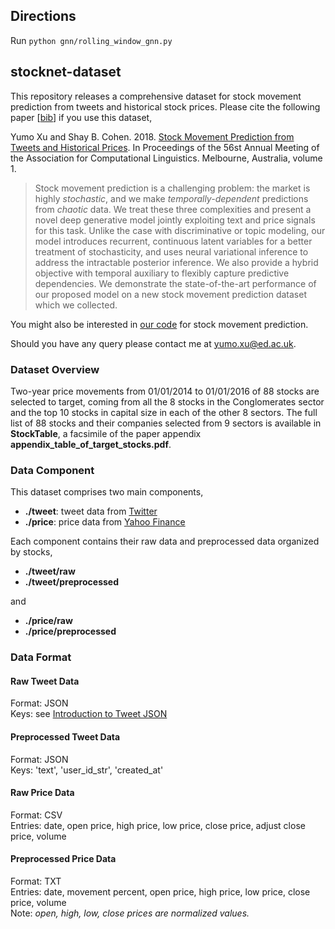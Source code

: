 ## Directions

Run ```python gnn/rolling_window_gnn.py```

## stocknet-dataset

This repository releases a comprehensive dataset for stock movement prediction from tweets and historical stock prices. Please cite the following paper [[bib](https://aclanthology.info/papers/P18-1183/p18-1183.bib)] if you use this dataset,  

Yumo Xu and Shay B. Cohen. 2018. [Stock Movement Prediction from Tweets and Historical Prices](http://aclweb.org/anthology/P18-1183). In Proceedings of the 56st Annual Meeting of the Association for Computational Linguistics. Melbourne, Australia, volume 1.
> Stock movement prediction is a challenging problem: the market is highly *stochastic*, and we make *temporally-dependent* predictions from *chaotic* data. We treat these three complexities and present a novel deep generative model jointly exploiting text and price signals for this task. Unlike the case with discriminative or topic modeling, our model introduces recurrent, continuous latent variables for a better treatment of stochasticity, and uses neural variational inference to address the intractable posterior inference. We also provide a hybrid objective with  temporal auxiliary to flexibly capture predictive dependencies. We demonstrate the state-of-the-art performance of our proposed model on a new stock movement prediction dataset which we collected.

You might also be interested in [our code](https://github.com/yumoxu/stocknet-code) for stock movement prediction. 

Should you have any query please contact me at [yumo.xu@ed.ac.uk](mailto:yumo.xu@ed.ac.uk).

### Dataset Overview
Two-year price movements from 01/01/2014 to 01/01/2016 of 88 stocks are selected to target, coming from all the 8 stocks in the Conglomerates sector and the top 10 stocks in capital size in each of the other 8 sectors. The full list of 88 stocks and their companies selected from 9 sectors is available in **StockTable**, a facsimile of the paper appendix **appendix\_table\_of\_target\_stocks.pdf**.

### Data Component
This dataset comprises two main components,

* **./tweet**: tweet data from [Twitter](https://twitter.com/)
* **./price**: price data from [Yahoo Finance](http://nance.yahoo.com/) 

Each component contains their raw data and preprocessed data organized by stocks,  

* **./tweet/raw**
* **./tweet/preprocessed**

and  

* **./price/raw**  
* **./price/preprocessed**

### Data Format

#### Raw Tweet Data
Format: JSON  
Keys: see [Introduction to Tweet JSON](https://developer.twitter.com/en/docs/tweets/data-dictionary/overview/intro-to-tweet-json
)

#### Preprocessed Tweet Data
Format: JSON  
Keys: 'text', 'user\_id\_str', 'created\_at'

#### Raw Price Data
Format: CSV  
Entries: date, open price, high price, low price, close price, adjust close price, volume  

#### Preprocessed Price Data
Format: TXT  
Entries: date, movement percent, open price, high price, low price, close price, volume  
Note: *open, high, low, close prices are normalized values.*

